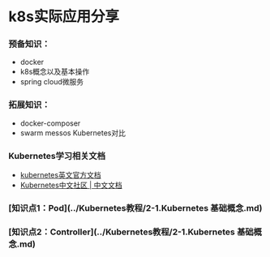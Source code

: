 # k8s实际应用分享

### 预备知识：

- docker
- k8s概念以及基本操作
- spring cloud微服务

### 拓展知识：

- docker-composer
- swarm messos Kubernetes对比

### Kubernetes学习相关文档

- [kubernetes英文官方文档](https://kubernetes.io/docs/tutorials/kubernetes-basics/)
- [Kubernetes中文社区 | 中文文档](http://docs.kubernetes.org.cn/)



### [知识点1：Pod](../Kubernetes教程/2-1.Kubernetes 基础概念.md)



### [知识点2：Controller](../Kubernetes教程/2-1.Kubernetes 基础概念.md)



